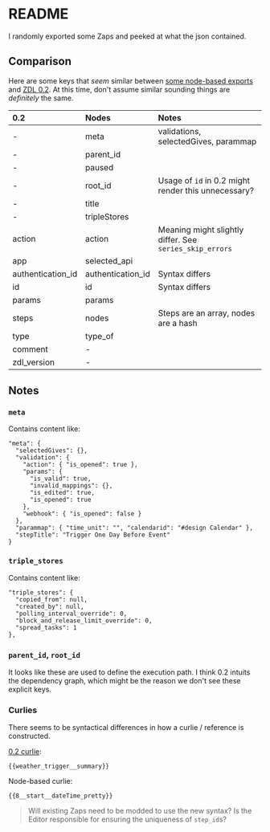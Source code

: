 # README

I randomly exported some Zaps and peeked at what the json contained. 


## Comparison

Here are some keys that _seem_ similar between [some node-based exports](https://github.com/toddmoy/node-based-zap-examples/tree/master/set-1) and [ZDL 0.2](https://github.com/zapier/zdl/blob/master/version_0.2.md). At this time, don't assume similar sounding things are _definitely_ the same.

| 0.2               | Nodes             | Notes                                                   |
|:------------------|:------------------|:--------------------------------------------------------|
| -                 | meta              | validations, selectedGives, parammap                    |
| -                 | parent_id         |                                                         |
| -                 | paused            |                                                         |
| -                 | root_id           | Usage of `id` in 0.2 might render this unnecessary?     |
| -                 | title             |                                                         |
| -                 | tripleStores      |                                                         |
| action            | action            | Meaning might slightly differ. See `series_skip_errors` |
| app               | selected_api      |                                                         |
| authentication_id | authentication_id | Syntax differs                                          |
| id                | id                | Syntax differs                                          |
| params            | params            |                                                         |
| steps             | nodes             | Steps are an array, nodes are a hash                    |
| type              | type_of           |                                                         |
| comment           | -                 |                                                         |
| zdl_version       | -                 |                                                         |


## Notes

### `meta`

Contains content like: 

```
"meta": {
  "selectedGives": {},
  "validation": {
    "action": { "is_opened": true },
    "params": {
      "is_valid": true,
      "invalid_mappings": {},
      "is_edited": true,
      "is_opened": true
    },
    "webhook": { "is_opened": false }
  },
  "parammap": { "time_unit": "", "calendarid": "#design Calendar" },
  "stepTitle": "Trigger One Day Before Event"
}
```

### `triple_stores`

Contains content like: 

```
"triple_stores": {
  "copied_from": null,
  "created_by": null,
  "polling_interval_override": 0,
  "block_and_release_limit_override": 0,
  "spread_tasks": 1
},
```

### `parent_id`, `root_id`

It looks like these are used to define the execution path. I think 0.2 intuits the dependency graph, which might be the reason we don't see these explicit keys.

### Curlies

There seems to be syntactical differences in how a curlie / reference is constructed. 

[0.2 curlie](https://github.com/zapier/zdl/blob/master/version_0.2.md#using-curlies-to-reference-step-outputs-in-params):

`{{weather_trigger__summary}}`

Node-based curlie: 

`{{8__start__dateTime_pretty}}`

> Will existing Zaps need to be modded to use the new syntax? 
> Is the Editor responsible for ensuring the uniqueness of `step_id`s? 
